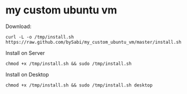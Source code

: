 my custom ubuntu vm
================

Download:
```
curl -L -o /tmp/install.sh https://raw.github.com/bySabi/my_custom_ubuntu_vm/master/install.sh
```

Install on Server
```
chmod +x /tmp/install.sh && sudo /tmp/install.sh
```

Install on Desktop
```
chmod +x /tmp/install.sh && sudo /tmp/install.sh desktop
```
